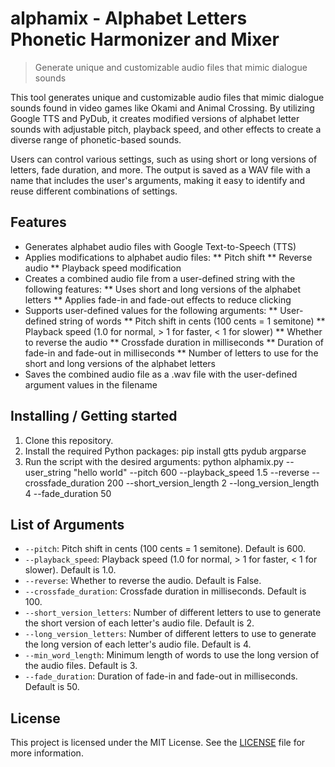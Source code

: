 # alphamix - Alphabet Letters Phonetic Harmonizer and Mixer
> Generate unique and customizable audio files that mimic dialogue sounds

This tool generates unique and customizable audio files that mimic dialogue sounds found in
video games like Okami and Animal Crossing. By utilizing Google TTS and PyDub, it creates
modified versions of alphabet letter sounds with adjustable pitch, playback speed, and other
effects to create a diverse range of phonetic-based sounds.

Users can control various settings, such as using short or long versions of letters, fade duration,
and more. The output is saved as a WAV file with a name that includes the user's arguments, making it
easy to identify and reuse different combinations of settings.

## Features

* Generates alphabet audio files with Google Text-to-Speech (TTS)
* Applies modifications to alphabet audio files:
  ** Pitch shift
  ** Reverse audio
  ** Playback speed modification
* Creates a combined audio file from a user-defined string with the following features:
  ** Uses short and long versions of the alphabet letters
  ** Applies fade-in and fade-out effects to reduce clicking
* Supports user-defined values for the following arguments:
  ** User-defined string of words
  ** Pitch shift in cents (100 cents = 1 semitone)
  ** Playback speed (1.0 for normal, > 1 for faster, < 1 for slower)
  ** Whether to reverse the audio
  ** Crossfade duration in milliseconds
  ** Duration of fade-in and fade-out in milliseconds
  ** Number of letters to use for the short and long versions of the alphabet letters
* Saves the combined audio file as a .wav file with the user-defined argument values in the filename

## Installing / Getting started

1. Clone this repository.
2. Install the required Python packages: pip install gtts pydub argparse
3. Run the script with the desired arguments: python alphamix.py --user_string "hello world" --pitch 600 --playback_speed 1.5 --reverse --crossfade_duration 200 --short_version_length 2 --long_version_length 4 --fade_duration 50

## List of Arguments

- `--pitch`: Pitch shift in cents (100 cents = 1 semitone). Default is 600.
- `--playback_speed`: Playback speed (1.0 for normal, > 1 for faster, < 1 for slower). Default is 1.0.
- `--reverse`: Whether to reverse the audio. Default is False.
- `--crossfade_duration`: Crossfade duration in milliseconds. Default is 100.
- `--short_version_letters`: Number of different letters to use to generate the short version of each letter's audio file. Default is 2.
- `--long_version_letters`: Number of different letters to use to generate the long version of each letter's audio file. Default is 4.
- `--min_word_length`: Minimum length of words to use the long version of the audio files. Default is 3.
- `--fade_duration`: Duration of fade-in and fade-out in milliseconds. Default is 50.

## License

This project is licensed under the MIT License. See the [LICENSE](LICENSE) file for more information.
